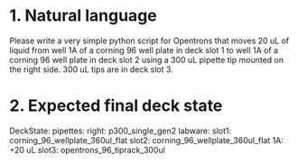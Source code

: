 # 1. Natural language
Please write a very simple python script for Opentrons that moves 20 uL of liquid from well 1A of a corning 96 well plate in deck slot 1 to well 1A of a corning 96 well plate in deck slot 2 using a 300 uL pipette tip mounted on the right side. 300 uL tips are in deck slot 3. 

# 2. Expected final deck state
DeckState:
    pipettes: 
        right: p300_single_gen2
    labware:
        slot1: corning_96_wellplate_360ul_flat
        slot2: corning_96_wellplate_360ul_flat
            1A: +20 uL
        slot3: opentrons_96_tiprack_300ul
    

